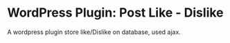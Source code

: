 # WordPress Plugin: Post Like - Dislike

A wordpress plugin store like/Dislike on database, used ajax.
